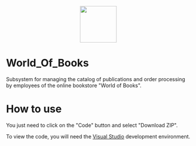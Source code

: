 <div id="header" align="center">
  <img src="https://media.giphy.com/media/M9gbBd9nbDrOTu1Mqx/giphy.gif" width="100"/>
</div>

# World_Of_Books
Subsystem for managing the catalog of publications and order processing by employees of the online bookstore "World of Books".

# How to use
You just need to click on the "Code" button and select "Download ZIP".

To view the code, you will need the [Visual Studio](https://visualstudio.microsoft.com/ru/downloads/) development environment.
